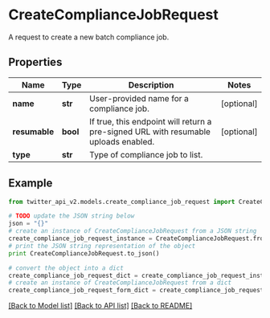 # CreateComplianceJobRequest

A request to create a new batch compliance job.

## Properties
Name | Type | Description | Notes
------------ | ------------- | ------------- | -------------
**name** | **str** | User-provided name for a compliance job. | [optional] 
**resumable** | **bool** | If true, this endpoint will return a pre-signed URL with resumable uploads enabled. | [optional] 
**type** | **str** | Type of compliance job to list. | 

## Example

```python
from twitter_api_v2.models.create_compliance_job_request import CreateComplianceJobRequest

# TODO update the JSON string below
json = "{}"
# create an instance of CreateComplianceJobRequest from a JSON string
create_compliance_job_request_instance = CreateComplianceJobRequest.from_json(json)
# print the JSON string representation of the object
print CreateComplianceJobRequest.to_json()

# convert the object into a dict
create_compliance_job_request_dict = create_compliance_job_request_instance.to_dict()
# create an instance of CreateComplianceJobRequest from a dict
create_compliance_job_request_form_dict = create_compliance_job_request.from_dict(create_compliance_job_request_dict)
```
[[Back to Model list]](../README.md#documentation-for-models) [[Back to API list]](../README.md#documentation-for-api-endpoints) [[Back to README]](../README.md)


